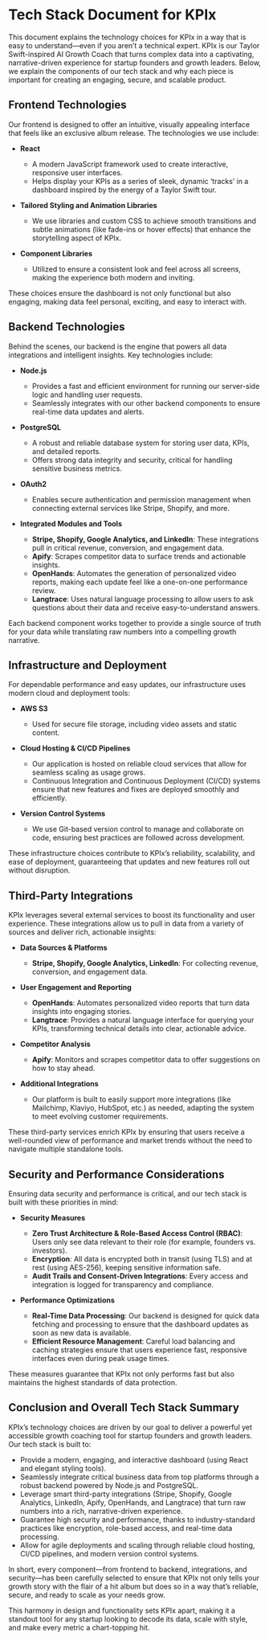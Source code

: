 # Tech Stack Document for KPIx

This document explains the technology choices for KPIx in a way that is easy to understand—even if you aren’t a technical expert. KPIx is our Taylor Swift-inspired AI Growth Coach that turns complex data into a captivating, narrative-driven experience for startup founders and growth leaders. Below, we explain the components of our tech stack and why each piece is important for creating an engaging, secure, and scalable product.

## Frontend Technologies

Our frontend is designed to offer an intuitive, visually appealing interface that feels like an exclusive album release. The technologies we use include:

- **React**
  - A modern JavaScript framework used to create interactive, responsive user interfaces.
  - Helps display your KPIs as a series of sleek, dynamic ‘tracks’ in a dashboard inspired by the energy of a Taylor Swift tour.

- **Tailored Styling and Animation Libraries**
  - We use libraries and custom CSS to achieve smooth transitions and subtle animations (like fade-ins or hover effects) that enhance the storytelling aspect of KPIx.
  
- **Component Libraries**
  - Utilized to ensure a consistent look and feel across all screens, making the experience both modern and inviting.

These choices ensure the dashboard is not only functional but also engaging, making data feel personal, exciting, and easy to interact with.

## Backend Technologies

Behind the scenes, our backend is the engine that powers all data integrations and intelligent insights. Key technologies include:

- **Node.js**
  - Provides a fast and efficient environment for running our server-side logic and handling user requests.
  - Seamlessly integrates with our other backend components to ensure real-time data updates and alerts.

- **PostgreSQL**
  - A robust and reliable database system for storing user data, KPIs, and detailed reports.
  - Offers strong data integrity and security, critical for handling sensitive business metrics.

- **OAuth2**
  - Enables secure authentication and permission management when connecting external services like Stripe, Shopify, and more.

- **Integrated Modules and Tools**
  - **Stripe, Shopify, Google Analytics, and LinkedIn**: These integrations pull in critical revenue, conversion, and engagement data.
  - **Apify**: Scrapes competitor data to surface trends and actionable insights.
  - **OpenHands**: Automates the generation of personalized video reports, making each update feel like a one-on-one performance review.
  - **Langtrace**: Uses natural language processing to allow users to ask questions about their data and receive easy-to-understand answers.

Each backend component works together to provide a single source of truth for your data while translating raw numbers into a compelling growth narrative.

## Infrastructure and Deployment

For dependable performance and easy updates, our infrastructure uses modern cloud and deployment tools:

- **AWS S3**
  - Used for secure file storage, including video assets and static content.
  
- **Cloud Hosting & CI/CD Pipelines**
  - Our application is hosted on reliable cloud services that allow for seamless scaling as usage grows.
  - Continuous Integration and Continuous Deployment (CI/CD) systems ensure that new features and fixes are deployed smoothly and efficiently.

- **Version Control Systems**
  - We use Git-based version control to manage and collaborate on code, ensuring best practices are followed across development.

These infrastructure choices contribute to KPIx’s reliability, scalability, and ease of deployment, guaranteeing that updates and new features roll out without disruption.

## Third-Party Integrations

KPIx leverages several external services to boost its functionality and user experience. These integrations allow us to pull in data from a variety of sources and deliver rich, actionable insights:

- **Data Sources & Platforms**
  - **Stripe, Shopify, Google Analytics, LinkedIn**: For collecting revenue, conversion, and engagement data.

- **User Engagement and Reporting**
  - **OpenHands**: Automates personalized video reports that turn data insights into engaging stories.
  - **Langtrace**: Provides a natural language interface for querying your KPIs, transforming technical details into clear, actionable advice.

- **Competitor Analysis**
  - **Apify**: Monitors and scrapes competitor data to offer suggestions on how to stay ahead.

- **Additional Integrations**
  - Our platform is built to easily support more integrations (like Mailchimp, Klaviyo, HubSpot, etc.) as needed, adapting the system to meet evolving customer requirements.

These third-party services enrich KPIx by ensuring that users receive a well-rounded view of performance and market trends without the need to navigate multiple standalone tools.

## Security and Performance Considerations

Ensuring data security and performance is critical, and our tech stack is built with these priorities in mind:

- **Security Measures**
  - **Zero Trust Architecture & Role-Based Access Control (RBAC)**: Users only see data relevant to their role (for example, founders vs. investors).
  - **Encryption**: All data is encrypted both in transit (using TLS) and at rest (using AES-256), keeping sensitive information safe.
  - **Audit Trails and Consent-Driven Integrations**: Every access and integration is logged for transparency and compliance.

- **Performance Optimizations**
  - **Real-Time Data Processing**: Our backend is designed for quick data fetching and processing to ensure that the dashboard updates as soon as new data is available.
  - **Efficient Resource Management**: Careful load balancing and caching strategies ensure that users experience fast, responsive interfaces even during peak usage times.

These measures guarantee that KPIx not only performs fast but also maintains the highest standards of data protection.

## Conclusion and Overall Tech Stack Summary

KPIx’s technology choices are driven by our goal to deliver a powerful yet accessible growth coaching tool for startup founders and growth leaders. Our tech stack is built to:

- Provide a modern, engaging, and interactive dashboard (using React and elegant styling tools).
- Seamlessly integrate critical business data from top platforms through a robust backend powered by Node.js and PostgreSQL.
- Leverage smart third-party integrations (Stripe, Shopify, Google Analytics, LinkedIn, Apify, OpenHands, and Langtrace) that turn raw numbers into a rich, narrative-driven experience.
- Guarantee high security and performance, thanks to industry-standard practices like encryption, role-based access, and real-time data processing.
- Allow for agile deployments and scaling through reliable cloud hosting, CI/CD pipelines, and modern version control systems.

In short, every component—from frontend to backend, integrations, and security—has been carefully selected to ensure that KPIx not only tells your growth story with the flair of a hit album but does so in a way that’s reliable, secure, and ready to scale as your needs grow.

This harmony in design and functionality sets KPIx apart, making it a standout tool for any startup looking to decode its data, scale with style, and make every metric a chart-topping hit.